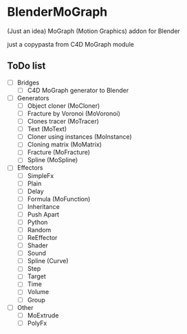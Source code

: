 # BlenderMoGraph
(Just an idea) MoGraph (Motion Graphics) addon for Blender

just a copypasta from C4D MoGraph module

## ToDo list
* [ ] Bridges
  * [ ] C4D MoGraph generator to Blender
* [ ] Generators
  * [ ] Object cloner (MoCloner)
  * [ ] Fracture by Voronoi (MoVoronoi)
  * [ ] Clones tracer (MoTracer)
  * [ ] Text (MoText)
  * [ ] Cloner using instances (MoInstance)
  * [ ] Cloning matrix (MoMatrix)
  * [ ] Fracture (MoFracture)
  * [ ] Spline (MoSpline)
* [ ] Effectors
  * [ ] SimpleFx
  * [ ] Plain
  * [ ] Delay
  * [ ] Formula (MoFunction)
  * [ ] Inheritance
  * [ ] Push Apart
  * [ ] Python
  * [ ] Random
  * [ ] ReEffector
  * [ ] Shader
  * [ ] Sound
  * [ ] Spline (Curve)
  * [ ] Step
  * [ ] Target
  * [ ] Time
  * [ ] Volume
  * [ ] Group
* [ ] Other
  * [ ] MoExtrude
  * [ ] PolyFx
